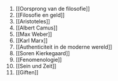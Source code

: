 1. [[Oorsprong van de filosofie]]
2. [[Filosofie en geld]]
3. [[Aristoteles]]
4. [[Albert Camus]]
5. [[Max Weber]]
6. [[Karl Marx]]
7. [[Authenticiteit in de moderne wereld]]
8. [[Soren Kierkegaard]]
9. [[Fenomenologie]]
10. [[Sein und Zeit]]
11. [[Giften]]